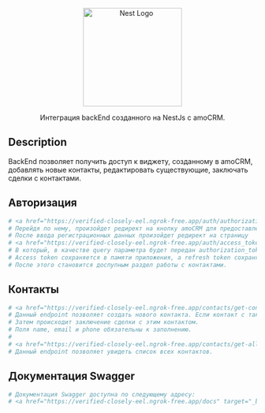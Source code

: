 <p align="center">
  <a href="http://nestjs.com/" target="blank"><img src="https://nestjs.com/img/logo-small.svg" width="200" alt="Nest Logo" /></a>
</p>

[circleci-image]: https://img.shields.io/circleci/build/github/nestjs/nest/master?token=abc123def456
[circleci-url]: https://circleci.com/gh/nestjs/nest

  <p align="center">Интеграция backEnd созданного на NestJs  с amoCRM.</p>

## Description

BackEnd позволяет получить доступ к виджету, созданному в amoCRM, добавлять новые контакты, редактировать существующие, заключать сделки с контактами.

## Авторизация

```bash
# <a href="https://verified-closely-eel.ngrok-free.app/auth/authorization_token" target="_blank">
# Перейдя по нему, произойдет редирект на кнопку amoCRM для предоставления доступа к Виджету интеграции.
# После ввода регистрационных данных произойдет редирект на страницу
# <a href="https://verified-closely-eel.ngrok-free.app/auth/access_token" target="_blank"> 
# В который, в качестве query параметра будет передан authorization_token, который будет обменян на access и refresh tokens.
# Access token сохраняется в памяти приложения, а refresh token сохраняется в в ccokies с флагом httpOnly.
# После этого становится доспупным раздел работы с контактами.
```

## Контакты

```bash
# <a href="https://verified-closely-eel.ngrok-free.app/contacts/get-contact?name=sddf&email=sdfggeee@mail.ru&phone=98754732132" target="_blank">
# Данный endpoint позволяет создать нового контакта. Если контакт с таким email и/или phone существует, то данные о нём обновляются. 
# Затем происходит заключение сделки с этим контактом.
# Поля name, email и phone обязательны к заполнению.
#
# <a href="https://verified-closely-eel.ngrok-free.app/contacts/get-all-contacts" target="_blank">
# Данный endpoint позволяет увидеть список всех контактов.
```

## Документация Swagger

```bash
# Документация Swagger доступна по следующему адресу: 
# <a href="https://verified-closely-eel.ngrok-free.app/docs" target="_blank">
```
